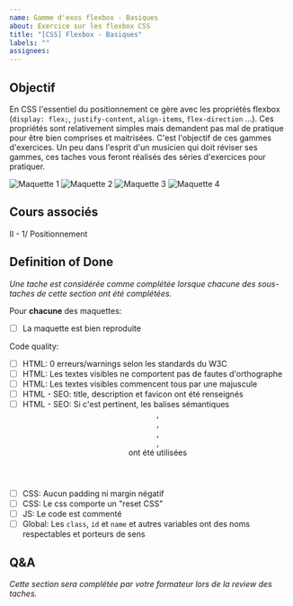 ```yaml
---
name: Gamme d'exos flexbox - Basiques
about: Exercice sur les flexbox CSS
title: "[CSS] Flexbox - Basiques"
labels: ""
assignees:
---
```


## Objectif

En CSS l'essentiel du positionnement ce gère avec les propriétés flexbox (`display: flex;`, `justify-content`, `align-items`, `flex-direction` ...).
Ces propriétés sont relativement simples mais demandent pas mal de pratique pour être bien comprises et maitrisées.
C'est l'objectif de ces gammes d'exercices. Un peu dans l'esprit d'un musicien qui doit réviser ses gammes, ces taches
vous feront réalisés des séries d'exercices pour pratiquer.

![Maquette 1](./../../ateliers_aubervilliers/A_html_css/2_flex_basics/exo1/maquette.png)
![Maquette 2](./../../ateliers_aubervilliers/A_html_css/2_flex_basics/exo2/maquette.png)
![Maquette 3](./../../ateliers_aubervilliers/A_html_css/2_flex_basics/exo3/maquette.png)
![Maquette 4](./../../ateliers_aubervilliers/A_html_css/2_flex_basics/exo4/maquette.png)

## Cours associés

II - 1/ Positionnement

## Definition of Done

_Une tache est considérée comme complétée lorsque chacune des sous-taches de cette section ont été complétées._

Pour **chacune** des maquettes:

- [ ] La maquette est bien reproduite

<!-- CODE_QUALITY_START -->
Code quality:

- [ ] HTML: 0 erreurs/warnings selon les standards du W3C
- [ ] HTML: Les textes visibles ne comportent pas de fautes d'orthographe
- [ ] HTML: Les textes visibles commencent tous par une majuscule
- [ ] HTML - SEO: title, description et favicon ont été renseignés
- [ ] HTML - SEO: Si c'est pertinent, les balises sémantiques <header>, <footer>, <main>, <nav>, <section> ont été utilisées
- [ ] CSS: Aucun padding ni margin négatif
- [ ] CSS: Le css comporte un "reset CSS"
- [ ] JS: Le code est commenté
- [ ] Global: Les `class`, `id` et `name` et autres variables ont des noms respectables et porteurs de sens

<!-- CODE_QUALITY_END -->

## Q&A

_Cette section sera complétée par votre formateur lors de la review des taches._
